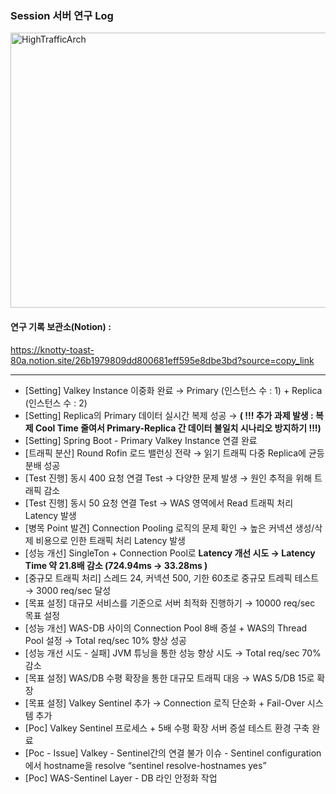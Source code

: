 ### Session 서버 연구 Log

<img width="660" height="440" alt="HighTrafficArch" src="https://github.com/user-attachments/assets/2d7b086f-3bdc-4966-a720-b89a507c9520" />

#### 연구 기록 보관소(Notion) :    
https://knotty-toast-80a.notion.site/26b1979809dd800681eff595e8dbe3bd?source=copy_link  

---


- [Setting] Valkey Instance 이중화 완료 → Primary (인스턴스 수 : 1) + Replica (인스턴스 수 : 2)
- [Setting] Replica의 Primary 데이터 실시간 복제 성공 → **( !!! 추가 과제 발생 : 복제 Cool Time 줄여서 Primary-Replica 간 데이터 불일치 시나리오 방지하기 !!!)**
- [Setting] Spring Boot - Primary Valkey Instance 연결 완료
- [트래픽 분산] Round Rofin 로드 밸런싱 전략 → 읽기 트래픽 다중 Replica에 균등 분배 성공
- [Test 진행] 동시 400 요청 연결 Test → 다양한 문제 발생 → 원인 추적을 위해 트래픽 감소
- [Test 진행] 동시 50 요청 연결 Test → WAS 영역에서 Read 트래픽 처리 Latency 발생
- [병목 Point 발견] Connection Pooling 로직의 문제 확인 → 높은 커넥션 생성/삭제 비용으로 인한 트래픽 처리 Latency 발생
- [성능 개선] SingleTon + Connection Pool로 **Latency 개선 시도 → Latency Time 약 21.8배 감소 (724.94ms → 33.28ms )**
- [중규모 트래픽 처리] 스레드 24, 커넥션 500, 기한 60초로 중규모 트레픽 테스트 → 3000 req/sec 달성
- [목표 설정] 대규모 서비스를 기준으로 서버 최적화 진행하기 → 10000 req/sec 목표 설정
- [성능 개선] WAS-DB 사이의 Connection Pool 8배 증설 + WAS의 Thread Pool 설정 → Total req/sec 10% 향상 성공
- [성능 개선 시도 - 실패] JVM 튜닝을 통한 성능 향상 시도 → Total req/sec 70% 감소
- [목표 설정] WAS/DB 수평 확장을 통한 대규모 트래픽 대응 → WAS 5/DB 15로 확장
- [목표 설정] Valkey Sentinel 추가 → Connection 로직 단순화 + Fail-Over 시스템 추가
- [Poc] Valkey Sentinel 프로세스 + 5배 수평 확장 서버 증설 테스트 환경 구축 완료
- [Poc - Issue] Valkey - Sentinel간의 연결 불가 이슈  -  Sentinel configuration에서 hostname을 resolve “sentinel resolve-hostnames yes”
- [Poc] WAS-Sentinel Layer - DB 라인 안정화 작업
